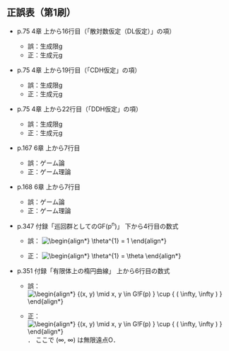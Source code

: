 ## 正誤表（第1刷）

- p.75 4章 上から16行目（「散対数仮定（DL仮定）」の項）
    - 誤：生成限g
    - 正：生成元g

- p.75 4章 上から19行目（「CDH仮定」の項）
    - 誤：生成限g
    - 正：生成元g

- p.75 4章 上から22行目（「DDH仮定」の項）
    - 誤：生成限g
    - 正：生成元g

- p.167 6章 上から7行目
    - 誤：ゲーム論
    - 正：ゲーム理論

- p.168 6章 上から7行目
    - 誤：ゲーム論
    - 正：ゲーム理論

- p.347 付録「巡回群としてのGF(p<sup>n</sup>)」 下から4行目の数式
  - 誤：
![\begin{align*}
\theta^{1} = 1
\end{align*}
](https://render.githubusercontent.com/render/math?math=%5Cdisplaystyle+%5Cbegin%7Balign%2A%7D%0A%5Ctheta%5E%7B1%7D+%3D+1%0A%5Cend%7Balign%2A%7D%0A)

  - 正：
![\begin{align*}
\theta^{1} = \theta
\end{align*}
](https://render.githubusercontent.com/render/math?math=%5Cdisplaystyle+%5Cbegin%7Balign%2A%7D%0A%5Ctheta%5E%7B1%7D+%3D+%5Ctheta%0A%5Cend%7Balign%2A%7D%0A)

- p.351 付録「有限体上の楕円曲線」 上から6行目の数式
  - 誤：
![\begin{align*}
\{(x, y) \mid x, y \in G\!F(p) \} \cup \{ ( \infty, \infty ) \}
\end{align*}
](https://render.githubusercontent.com/render/math?math=%5Cdisplaystyle+%5Cbegin%7Balign%2A%7D%0A%5C%7B%28x%2C+y%29+%5Cmid+x%2C+y+%5Cin+G%5C%21F%28p%29+%5C%7D+%5Ccup+%5C%7B+%28+%5Cinfty%2C+%5Cinfty+%29+%5C%7D%0A%5Cend%7Balign%2A%7D%0A)

  - 正：
![\begin{align*}
\{(x, y) \mid x, y \in G\!F(p) \} \cup \{ ( \infty, \infty ) \}
\end{align*}
](https://render.githubusercontent.com/render/math?math=%5Cdisplaystyle+%5Cbegin%7Balign%2A%7D%0A%5C%7B%28x%2C+y%29+%5Cmid+x%2C+y+%5Cin+G%5C%21F%28p%29+%5C%7D+%5Ccup+%5C%7B+%28+%5Cinfty%2C+%5Cinfty+%29+%5C%7D%0A%5Cend%7Balign%2A%7D%0A)
． ここで (∞, ∞) は無限遠点O．

<!--
数式画像を生成するにあたり，以下サイトを使いました．
https://tex-image-link-generator.herokuapp.com/
-->
